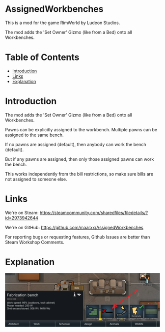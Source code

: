 # AssignedWorkbenches

This is a mod for the game RimWorld by Ludeon Studios.

The mod adds the 'Set Owner' Gizmo (like from a Bed) onto all Workbenches.

# Table of Contents

* [Introduction](#introduction)
* [Links](#links)
* [Explanation](#explanation)

# Introduction

The mod adds the 'Set Owner' Gizmo (like from a Bed) onto all Workbenches.

Pawns can be explicitly assigned to the workbench. Multiple pawns can be assigned to the same bench.

If no pawns are assigned (default), then anybody can work the bench (default).

But if any pawns are assigned, then only those assigned pawns can work the bench.

This works independently from the bill restrictions, so make sure bills are not assigned to someone else.

# Links

We're on Steam: https://steamcommunity.com/sharedfiles/filedetails/?id=2973942644

We're on GitHub: https://github.com/maarxx/AssignedWorkbenches

For reporting bugs or requesting features, Github Issues are better than Steam Workshop Comments.

# Explanation

![Preview of Gizmo](./About/Preview.png)
